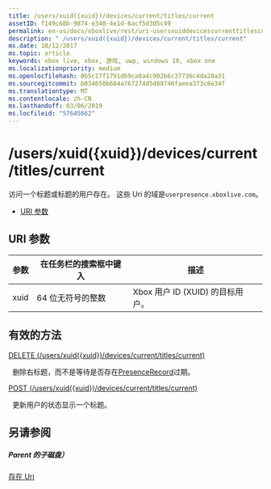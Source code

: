 ```yaml
---
title: /users/xuid({xuid})/devices/current/titles/current
assetID: f149c68b-9874-e348-4e1d-6acf5d305c49
permalink: en-us/docs/xboxlive/rest/uri-usersxuiddevicescurrenttitlescurrent.html
description: " /users/xuid({xuid})/devices/current/titles/current"
ms.date: 10/12/2017
ms.topic: article
keywords: xbox live, xbox, 游戏, uwp, windows 10, xbox one
ms.localizationpriority: medium
ms.openlocfilehash: 0b5c17f1791d69ca8a4c902b6c37736c4da28a31
ms.sourcegitcommit: b034650b684a767274d5d88746faeea373c8e34f
ms.translationtype: MT
ms.contentlocale: zh-CN
ms.lasthandoff: 03/06/2019
ms.locfileid: "57645662"
---
```

# <a name="usersxuidxuiddevicescurrenttitlescurrent"></a>/users/xuid({xuid})/devices/current/titles/current
访问一个标题或标题的用户存在。 这些 Uri 的域是`userpresence.xboxlive.com`。
 
  * [URI 参数](#ID4EV)
 
<a id="ID4EV"></a>

 
## <a name="uri-parameters"></a>URI 参数
 
| 参数| 在任务栏的搜索框中键入| 描述| 
| --- | --- | --- | 
| xuid| 64 位无符号的整数| Xbox 用户 ID (XUID) 的目标用户。| 
  
<a id="ID4EUB"></a>

 
## <a name="valid-methods"></a>有效的方法

[DELETE (/users/xuid({xuid})/devices/current/titles/current)](uri-usersxuiddevicescurrenttitlescurrentdelete.md)

&nbsp;&nbsp;删除右标题，而不是等待是否存在[PresenceRecord](../../json/json-presencerecord.md)过期。

[POST (/users/xuid({xuid})/devices/current/titles/current)](uri-usersxuiddevicescurrenttitlescurrentpost.md)

&nbsp;&nbsp;更新用户的状态显示一个标题。
 
<a id="ID4EBC"></a>

 
## <a name="see-also"></a>另请参阅
 
<a id="ID4EDC"></a>

 
##### <a name="parent"></a>Parent 的子磁盘） 

[存在 Uri](atoc-reference-presence.md)

   
